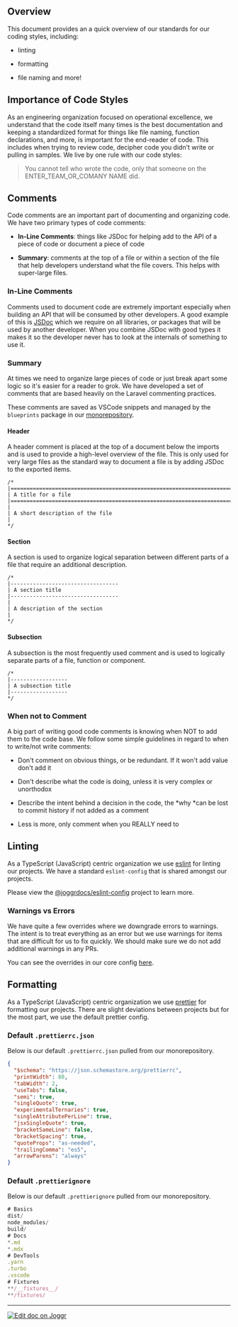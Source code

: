 <!--@@joggrdoc@@-->
<!-- @joggr:version(v2):end -->
<!-- @joggr:warning:start -->
<!-- 
  _   _   _    __        __     _      ____    _   _   ___   _   _    ____     _   _   _ 
 | | | | | |   \ \      / /    / \    |  _ \  | \ | | |_ _| | \ | |  / ___|   | | | | | |
 | | | | | |    \ \ /\ / /    / _ \   | |_) | |  \| |  | |  |  \| | | |  _    | | | | | |
 |_| |_| |_|     \ V  V /    / ___ \  |  _ <  | |\  |  | |  | |\  | | |_| |   |_| |_| |_|
 (_) (_) (_)      \_/\_/    /_/   \_\ |_| \_\ |_| \_| |___| |_| \_|  \____|   (_) (_) (_)
                                                              
This document is managed by Joggr. Editing this document could break Joggr's core features, i.e. our 
ability to auto-maintain this document. Please use the Joggr editor to edit this document 
(link at bottom of the page).
-->
<!-- @joggr:warning:end -->
## Overview

This document provides an a quick overview of our standards for our coding styles, including:

* linting

* formatting

* file naming and more!

## Importance of Code Styles

As an engineering organization focused on operational excellence, we understand that the code itself many times is the best documentation and keeping a standardized format for things like file naming, function declarations, and more, is important for the end-reader of code. This includes when trying to review code, decipher code you didn't write or pulling in samples. We live by one rule with our code styles:

> You cannot tell who wrote the code, only that someone on the ENTER_TEAM_OR_COMANY NAME did.

## Comments

Code comments are an important part of documenting and organizing code. We have two primary types of code comments:

* **In-Line Comments**: things like JSDoc for helping add to the API of a piece of code or document a piece of code

* **Summary**: comments at the top of a file or within a section of the file that help developers understand what the file covers. This helps with super-large files.

### In-Line Comments

Comments used to document code are extremely important especially when building an API that will be consumed by other developers. A good example of this is [JSDoc](https://jsdoc.app/) which we require on all libraries, or packages that will be used by another developer. When you combine JSDoc with good types it makes it so the developer never has to look at the internals of something to use it.

### Summary

At times we need to organize large pieces of code or just break apart some logic so it's easier for a reader to grok. We have developed a set of comments that are based heavily on the Laravel commenting practices.

These comments are saved as VSCode snippets and managed by the `blueprints` package in our [monorepository](https://github.com).

#### Header

A header comment is placed at the top of a document below the imports and is used to provide a high-level overview of the file. This is only used for very large files as the standard way to document a file is by adding JSDoc to the exported items.

```lezer
/*
|==========================================================================
| A title for a file
|==========================================================================
|
| A short description of the file
|
*/
```

#### Section

A section is used to organize logical separation between different parts of a file that require an additional description.

```lezer
/*
|----------------------------------
| A section title
|----------------------------------
|
| A description of the section
|
*/
```

#### Subsection

A subsection is the most frequently used comment and is used to logically separate parts of a file, function or component.


```lezer
/*
|------------------
| A subsection title
|------------------
*/
```

### When not to Comment

A big part of writing good code comments is knowing when NOT to add them to the code base. We follow some simple guidelines in regard to when to write/not write comments:

* Don't comment on obvious things, or be redundant. If it won't add value don't add it

* Don't describe what the code is doing, unless it is very complex or unorthodox

* Describe the intent behind a decision in the code, the \*why \*can be lost to commit history if not added as a comment

* Less is more, only comment when you REALLY need to

## Linting

As a TypeScript (JavaScript) centric organization we use [eslint](https://eslint.org/) for linting our projects. We have a standard `eslint-config` that is shared amongst our projects.

Please view the [@joggrdocs/eslint-config](https://github.com) project to learn more.

### Warnings vs Errors

We have quite a few overrides where we downgrade errors to warnings. The intent is to treat everything as an error but we use warnings for items that are difficult for us to fix quickly. We should make sure we do not add additional warnings in any PRs.

You can see the overrides in our core config [here](https://github.com).

## Formatting

As a TypeScript (JavaScript) centric organization we use [prettier](https://prettier.io/) for formatting our projects. There are slight deviations between projects but for the most part, we use the default prettier config.

### Default `.prettierrc.json`

Below is our default `.prettierrc.json` pulled from our monorepository.

```json
{
  "$schema": "https://json.schemastore.org/prettierrc",
  "printWidth": 80,
  "tabWidth": 2,
  "useTabs": false,
  "semi": true,
  "singleQuote": true,
  "experimentalTernaries": true,
  "singleAttributePerLine": true,
  "jsxSingleQuote": true,
  "bracketSameLine": false,
  "bracketSpacing": true,
  "quoteProps": "as-needed",
  "trailingComma": "es5",
  "arrowParens": "always"
}
```

### Default `.prettierignore`

Below is our default `.prettierignore` pulled from our monorepository.

```javascript
# Basics
dist/
node_modules/
build/
# Docs
*.md
*.mdx
# DevTools
.yarn
.turbo
.vscode
# Fixtures
**/__fixtures__/
**/fixtures/
```

<!-- @joggr:editLink(f1c75774-6efd-407c-a912-f48cf828f616):start -->
---
<a href="https://app.joggr.io/app/documents/f1c75774-6efd-407c-a912-f48cf828f616/edit">
  <img src="https://cdn.joggr.io/assets/static/badges/joggr-document-edit.svg?did=f1c75774-6efd-407c-a912-f48cf828f616" alt="Edit doc on Joggr" />
</a>
<!-- @joggr:editLink(f1c75774-6efd-407c-a912-f48cf828f616):end -->
